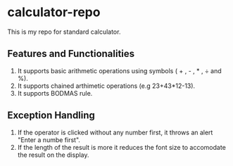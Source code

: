 # calculator-repo
  This is my repo for standard calculator.
## Features and Functionalities
1. It supports basic arithmetic operations using symbols ( + , - , * , ÷ and %).
2. It supports chained arthimetic operations (e.g 23+43*12-13).
3. It supports BODMAS rule.

## Exception Handling
1. If the operator is clicked without any number first, it throws an alert "Enter a numbe first".
2. If the length of the result is more it reduces the font size to accomodate the result on the display.


